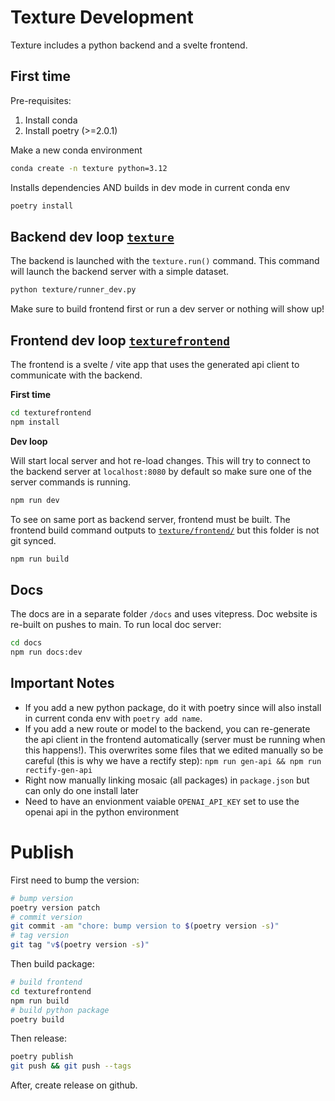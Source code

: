 # Texture Development

Texture includes a python backend and a svelte frontend.

## First time

Pre-requisites:

1. Install conda
2. Install poetry (>=2.0.1)

Make a new conda environment

```bash
conda create -n texture python=3.12
```

Installs dependencies AND builds in dev mode in current conda env

```bash
poetry install
```

## Backend dev loop [`texture`](./texture/)

The backend is launched with the `texture.run()` command. This command will launch the backend server with a simple dataset.

```bash
python texture/runner_dev.py
```

Make sure to build frontend first or run a dev server or nothing will show up!

## Frontend dev loop [`texturefrontend`](./texturefrontend/)

The frontend is a svelte / vite app that uses the generated api client to communicate with the backend.

**First time**

```bash
cd texturefrontend
npm install
```

**Dev loop**

Will start local server and hot re-load changes. This will try to connect to the backend server at `localhost:8080` by default so make sure one of the server commands is running.

```bash
npm run dev
```

To see on same port as backend server, frontend must be built. The frontend build command outputs to [`texture/frontend/`](./texture/frontend/) but this folder is not git synced.

```bash
npm run build
```

## Docs

The docs are in a separate folder `/docs` and uses vitepress. Doc website is re-built on pushes to main. To run local doc server:

```bash
cd docs
npm run docs:dev
```

## Important Notes

- If you add a new python package, do it with poetry since will also install in current conda env with `poetry add name`.
- If you add a new route or model to the backend, you can re-generate the api client in the frontend automatically (server must be running when this happens!). This overwrites some files that we edited manually so be careful (this is why we have a rectify step): `npm run gen-api && npm run rectify-gen-api`
- Right now manually linking mosaic (all packages) in `package.json` but can only do one install later
- Need to have an envionment vaiable `OPENAI_API_KEY` set to use the openai api in the python environment

# Publish

First need to bump the version:

```bash
# bump version
poetry version patch
# commit version
git commit -am "chore: bump version to $(poetry version -s)"
# tag version
git tag "v$(poetry version -s)"
```

Then build package:

```bash
# build frontend
cd texturefrontend
npm run build
# build python package
poetry build
```

Then release:

```bash
poetry publish
git push && git push --tags
```

After, create release on github.
